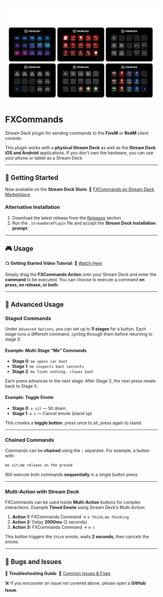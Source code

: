 ![FXCommands](media/fxcommands-banner.png 'FXCommands')

# FXCommands

Stream Deck plugin for sending commands to the **FiveM** or **RedM** client console.

This plugin works with a **physical Stream Deck** as well as the **Stream Deck iOS and Android** applications. If you don't own the hardware, you can use your phone or tablet as a Stream Deck.

---

## 🚀 Getting Started

Now available on the **Stream Deck Store**:
🔗 [FXCommands on Stream Deck Marketplace](https://marketplace.elgato.com/product/fxcommands-fivem-a6cdf538-76ac-4fc7-b8b8-130ea2b8bcbb)

### **Alternative Installation**

1. Download the latest release from the [Releases](https://github.com/josh-tf/fxcommands/releases/) section.
2. Run the `.streamDeckPlugin` file and accept the **Stream Deck installation prompt**.

---

## 🎮 Usage

📺 **Getting Started Video Tutorial**:
🎥 [Watch Here](https://www.youtube.com/watch?v=D1XrZwVKcFQ)

Simply drag the **FXCommands Action** onto your Stream Deck and enter the **command** to be executed.
You can choose to execute a command **on press, on release, or both**.

---

## 🔧 Advanced Usage

### **Staged Commands**

Under `Advanced Options`, you can set up to **5 stages** for a button.
Each stage runs a different command, cycling through them before returning to stage 0.

#### **Example: Multi-Stage "Me" Commands**

- **Stage 0**: `me opens car boot`
- **Stage 1**: `me inspects boot contents`
- **Stage 2**: `me finds nothing, closes boot`

Each press advances to the next stage. After Stage 2, the next press resets back to Stage 0.

#### **Example: Toggle Emote**

- **Stage 0**: `e sit` — Sit down
- **Stage 1**: `e c` — Cancel emote (stand up)

This creates a **toggle button**: press once to sit, press again to stand.

---

### **Chained Commands**

Commands can be **chained** using the `;` separator.
For example, a button with:

```sh
me sit;me relaxes on the ground
```

Will execute both commands **sequentially** in a single button press.

---

### **Multi-Action with Stream Deck**

FXCommands can be used inside **Multi-Action** buttons for complex interactions.
Example **Timed Emote** using Stream Deck’s Multi-Action:

1. **Action 1:** FXCommands Command → `e think;me thinking`
2. **Action 2:** Delay **2000ms** (2 seconds)
3. **Action 3:** FXCommands Command → `e c`

This button triggers the `think` emote, waits **2 seconds**, then cancels the emote.

---

## 🐞 Bugs and Issues

📖 **Troubleshooting Guide**:
🔗 [Common Issues & Fixes](https://github.com/josh-tf/fxcommands/wiki/Troubleshooting-Guide)

🛠 If you encounter an issue not covered above, please open a **GitHub Issue**.
